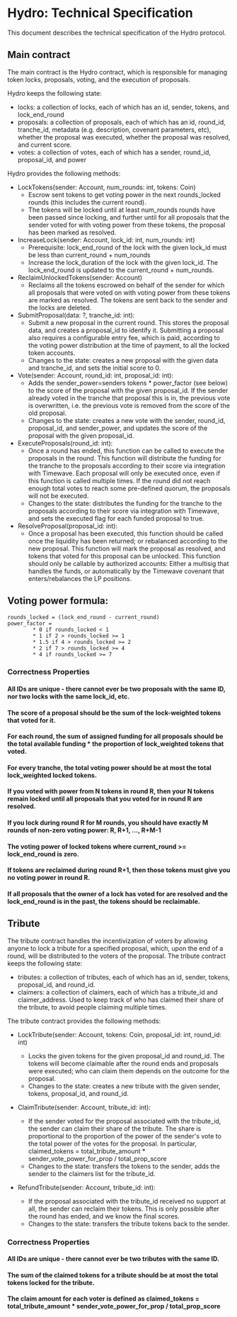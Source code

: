 # Hydro: Technical Specification
This document describes the technical specification of the Hydro protocol. 

## Main contract
The main contract is the Hydro contract, which is responsible for managing token locks,
proposals, voting, and the execution of proposals.

Hydro keeps the following state:
* locks: a collection of locks, each of which has an id, sender, tokens, and lock_end_round
* proposals: a collection of proposals, each of which has an id, round_id, tranche_id, metadata (e.g. description, covenant parameters, etc), whether the proposal was executed, whether the proposal was resolved, and current score.
* votes: a collection of votes, each of which has a sender, round_id, proposal_id, and power

Hydro provides the following methods:
* LockTokens(sender: Account, num_rounds: int, tokens: Coin)
    * Escrow sent tokens to get voting power in the next rounds_locked rounds (this includes the current round).
    * The tokens will be locked until at least num_rounds rounds have been passed since locking, and further until for all proposals that the sender voted for with voting power from these tokens, the proposal has been marked as resolved.
* IncreaseLock(sender: Account, lock_id: int, num_rounds: int)
    * Prerequisite: lock_end_round of the lock with the given lock_id must be less than current_round + num_rounds
    * Increase the lock_duration of the lock with the given lock_id. The lock_end_round is updated to the current_round + num_rounds.
* ReclaimUnlockedTokens(sender: Account)
	* Reclaims all the tokens escrowed on behalf of the sender for which all proposals that were voted on with voting power from these tokens are marked as resolved. The tokens are sent back to the sender and the locks are deleted.
* SubmitProposal(data: ?, tranche_id: int):
    * Submit a new proposal in the current round. This stores the proposal data, and creates a proposal_id to identify it. Submitting a proposal also requires a configurable entry fee, which is paid, according to the
    voting power distribution at the time of payment, to all the locked token accounts.
    * Changes to the state: creates a new proposal with the given data and tranche_id, and sets the initial score to 0.
* Vote(sender: Account, round_id: int, proposal_id: int):
    * Adds the sender_power=senders tokens * power_factor (see below) to the score of the proposal with the given proposal_id. If the sender already voted in the tranche that proposal this is in, the previous vote is overwritten, i.e. the previous vote is removed from the score of the old proposal.
    * Changes to the state: creates a new vote with the sender, round_id, proposal_id, and sender_power, and updates the score of the proposal with the given proposal_id.
* ExecuteProposals(round_id: int):
    * Once a round has ended, this function can be called to execute the proposals in the round. This function will distribute the funding for the tranche to the proposals according to their score via integration with Timewave.
    Each proposal will only be executed once, even if this function is called multiple times. If the round did not reach enough total votes to reach some pre-defined quorum, the proposals will not be executed.
    * Changes to the state: distributes the funding for the tranche to the proposals according to their score via integration with Timewave, and sets the executed flag for each funded proposal to true.
* ResolveProposal(proposal_id: int):
    * Once a proposal has been executed, this function should be called once the liquidity has been returned; or rebalanced according to the new proposal. This function will mark the proposal as resolved, and tokens that voted for this proposal can
    be unlocked. This function should only be callable by authorized accounts: Either a multisig that handles the funds, or automatically by the Timewave covenant that enters/rebalances the LP positions.

## Voting power formula:
    rounds_locked = (lock_end_round - current_round)
    power_factor = 
            * 0 if rounds_locked < 1
            * 1 if 2 > rounds_locked >= 1
            * 1.5 if 4 > rounds_locked >= 2
            * 2 if 7 > rounds_locked >= 4
            * 4 if rounds_locked >= 7


### Correctness Properties

#### All IDs are unique - there cannot ever be two proposals with the same ID, nor two locks with the same lock_id, etc.

#### The score of a proposal should be the sum of the lock-weighted tokens that voted for it.

#### For each round, the sum of assigned funding for all proposals should be the total available funding * the proportion of lock_weighted tokens that voted.

#### For every tranche, the total voting power should be at most the total lock_weighted locked tokens.

#### If you voted with power from N tokens in round R, then your N tokens remain locked until all proposals that you voted for in round R are resolved.

#### If you lock during round R for M rounds, you should have exactly M rounds of non-zero voting power: R, R+1, ..., R+M-1

#### The voting power of locked tokens where current_round >= lock_end_round is zero.

#### If tokens are reclaimed during round R+1, then those tokens must give you no voting power in round R.

#### If all proposals that the owner of a lock has voted for are resolved and the lock_end_round is in the past, the tokens should be reclaimable.


## Tribute
The tribute contract handles the incentivization of voters by allowing anyone to
lock a tribute for a specified proposal, which, upon the end of a round, will be distributed to
the voters of the proposal. The tribute contract keeps the following state:
* tributes: a collection of tributes, each of which has an id, sender, tokens, proposal_id, and round_id.
* claimers: a collection of claimers, each of which has a tribute_id and claimer_address. Used to keep track of who has claimed their share of the tribute, to avoid people claiming multiple times.

The tribute contract provides the following methods:
* LockTribute(sender: Account, tokens: Coin, proposal_id: int, round_id: int)
    * Locks the given tokens for the given proposal_id and round_id. The tokens will become claimable after the round ends and proposals were executed; who can claim them depends on the outcome
    for the proposal.
    * Changes to the state: creates a new tribute with the given sender, tokens, proposal_id, and round_id.

* ClaimTribute(sender: Account, tribute_id: int):
    * If the sender voted for the proposal associated with the tribute_id, the sender can claim their share of the tribute. The share is proportional to the proportion of the power of the
    sender's vote to the total power of the votes for the proposal. In particular, claimed_tokens = total_tribute_amount * sender_vote_power_for_prop / total_prop_score
    * Changes to the state: transfers the tokens to the sender, adds the sender to the claimers list for the tribute_id.

* RefundTribute(sender: Account, tribute_id: int):
    * If the proposal associated with the tribute_id received no support at all, the sender can reclaim their tokens. This is only possible after the round has ended, and we know the final scores.
    * Changes to the state: transfers the tribute tokens back to the sender.

### Correctness Properties

#### All IDs are unique - there cannot ever be two tributes with the same ID.

#### The sum of the claimed tokens for a tribute should be at most the total tokens locked for the tribute.

#### The claim amount for each voter is defined as claimed_tokens = total_tribute_amount * sender_vote_power_for_prop / total_prop_score
